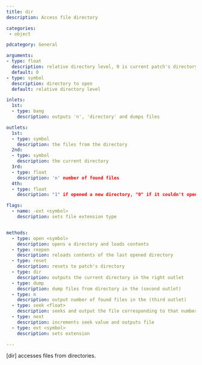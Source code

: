```yaml
---
title: dir
description: Access file directory

categories:
 - object

pdcategory: General

arguments:
- type: float
  description: relative directory level, 0 is current patch's directory, 1 is parent's patch's, 2 parent's parent's and so on
  default: 0
- type: symbol
  description: directory to open
  default: relative directory level

inlets:
  1st:
  - type: bang
    description: outputs 'n', 'directory' and dumps files

outlets:
  1st:
  - type: symbol
    description: the files from the directory
  2nd:
  - type: symbol
    description: the current directory
  3rd:
  - type: float
    description: 'n' number of found files
  4th:
  - type: float
    description: "1" if opened a new directory, "0" if it couldn't open

flags:
  - name: -ext <symbol>
    description: sets file extension type


methods:
  - type: open <symbol>
    description: opens a directory and loads contents
  - type: reopen
    description: reloads contents of the last opened directory
  - type: reset
    description: resets to patch's directory
  - type: dir
    description: outputs the current directory in the right outlet
  - type: dump
    description: dump files from directory in the (second outlet)
  - type: n
    description: output number of found files in the (third outlet)
  - type: seek <float>
    description: seeks and output the file corresponding to that number
  - type: next
    description: increments seek value and outputs file
  - type: ext <symbol>
    description: sets extension

---
```


[dir] accesses files from directories.

